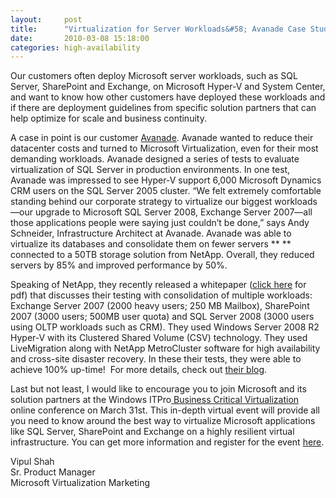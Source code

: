 ```yaml
---
layout:     post
title:      "Virtualization for Server Workloads&#58; Avanade Case Study, NetApp Whitepaper"
date:       2010-03-08 15:18:00
categories: high-availability
---
```

Our customers often deploy Microsoft server workloads, such as SQL Server, SharePoint and Exchange, on Microsoft Hyper-V and System Center, and want to know how other customers have deployed these workloads and if there are deployment guidelines from specific solution partners that can help optimize for scale and business continuity.

A case in point is our customer [Avanade](http://www.microsoft.com/casestudies/Case_Study_Detail.aspx?CaseStudyID=4000006429). Avanade wanted to reduce their datacenter costs and turned to Microsoft Virtualization, even for their most demanding workloads. Avanade designed a series of tests to evaluate virtualization of SQL Server in production environments. In one test, Avanade was impressed to see Hyper-V support 6,000 Microsoft Dynamics CRM users on the SQL Server 2005 cluster. “We felt extremely comfortable standing behind our corporate strategy to virtualize our biggest workloads—our upgrade to Microsoft SQL Server 2008, Exchange Server 2007—all those applications people were saying just couldn’t be done,” says Andy Schneider, Infrastructure Architect at Avanade. Avanade was able to virtualize its databases and consolidate them on fewer servers ** ** connected to a 50TB storage solution from NetApp. Overall, they reduced servers by 85% and improved performance by 50%.  

Speaking of NetApp, they recently released a whitepaper ([click here](http://media.netapp.com/documents/tr-3804.pdf) for pdf) that discusses their testing with consolidation of multiple workloads: Exchange Server 2007 (2000 heavy users; 250 MB Mailbox), SharePoint 2007 (3000 users; 500MB user quota) and SQL Server 2008 (3000 users using OLTP workloads such as CRM). They used Windows Server 2008 R2 Hyper-V with its Clustered Shared Volume (CSV) technology. They used LiveMigration along with NetApp MetroCluster software for high availability and cross-site disaster recovery. In these their tests, they were able to achieve 100% up-time!  For more details, check out [their blog](http://blogs.netapp.com/msenviro/2010/03/ha_for_hv.html).

Last but not least, I would like to encourage you to join Microsoft and its solution partners at the Windows ITPro[ Business Critical Virtualization](http://www.vconferenceonline.com/shows/spring10/virtualization/?CID%20=ToolkitMSblogs) online conference on March 31st. This in-depth virtual event will provide all you need to know around the best way to virtualize Microsoft applications like SQL Server, SharePoint and Exchange on a highly resilient virtual infrastructure. You can get more information and register for the event [here](http://www.vconferenceonline.com/shows/spring10/virtualization/?CID%20=ToolkitMSblogs).

Vipul Shah  
Sr. Product Manager  
Microsoft Virtualization Marketing
